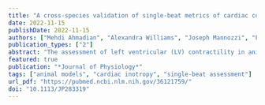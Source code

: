 ```yaml
---
title: "A cross-species validation of single-beat metrics of cardiac contractility"
date: 2022-11-15
publishDate: 2022-11-15
authors: ["Mehdi Ahmadian", "Alexandra Williams", "Joseph Mannozzi", "Filip Konecny", "Ryan Hoiland", "Liisa Wainman", "Erine Erskine", "Jennifer Duffy", "Neda Manouchehri", "Kitty So", "Keerit Tauh", "Javier Sala-Mercado", "Katelyn Shortt", "Shera Fisk", "Kyoung_tae Kim", "Femke Streijger", "Glen E. Foster", "Brian Kwon", "Donal O'leary", "Christopher West"]
publication_types: ["2"]
abstract: "The assessment of left ventricular (LV) contractility in animal models is useful in various experimental paradigms, yet obtaining such measures is inherently challenging and surgically invasive. In a cross-species study using small and large animals, we comprehensively tested the agreement and validity of multiple single-beat surrogate metrics of LV contractility against the field-standard metrics derived from inferior vena cava occlusion (IVCO). Fifty-six rats, 27 minipigs and 11 conscious dogs underwent LV and arterial catheterization and were assessed for a range of single-beat metrics of LV contractility. All single-beat metrics were tested for the various underlying assumptions required to be considered a valid metric of cardiac contractility, including load-independency, sensitivity to inotropic stimulation, and ability to diagnose contractile dysfunction in cardiac disease. Of all examined single-beat metrics, only LV maximal pressure normalized to end-diastolic volume (EDV), end-systolic pressure normalized to EDV, and the maximal rate of rise of the LV pressure normalized to EDV showed a moderate-to-excellent agreement with their IVCO-derived reference measure and met all the underlying assumptions required to be considered as a valid cardiac contractile metric in both rodents and large-animal models. Our findings demonstrate that single-beat metrics can be used as a valid, reliable method to quantify cardiac contractile function in basic/preclinical experiments utilizing small- and large-animal models."
featured: true
publication: "*Journal of Physiology*"
tags: ["animal models", "cardiac inotropy", "single-beat assessment"]
url_pdf: "https://pubmed.ncbi.nlm.nih.gov/36121759/"
doi: "10.1113/JP283319"
---
```


